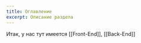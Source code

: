 ```yaml
---
title: Оглавление
excerpt: Описание раздела
---
```

Итак, у нас тут имеется [[Front-End]], [[Back-End]]